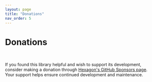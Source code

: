 ```yaml
---
layout: page
title: "Donations"
nav_order: 5
---
```


# Donations
<br>

If you found this library helpful and wish to support its development, consider making a donation through [Hexagon's GitHub Sponsors page](https://github.com/sponsors/hexagon). Your support helps ensure continued development and maintenance.